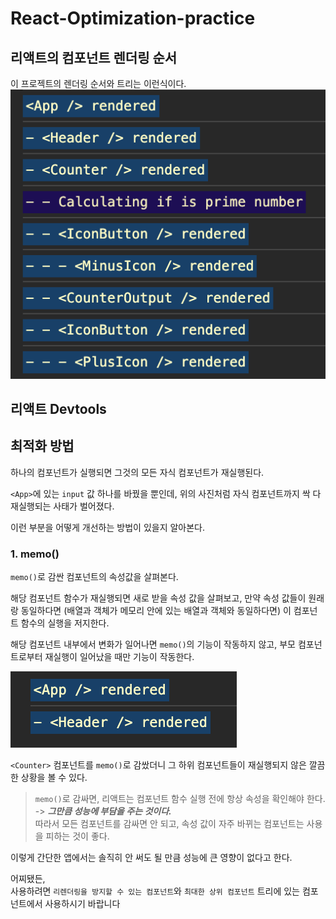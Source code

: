 # React-Optimization-practice

## 리액트의 컴포넌트 렌더링 순서

이 프로젝트의 렌더링 순서와 트리는 이런식이다.
![react_render_tree](./md-assets/react-tree-log.png)

## 리액트 Devtools

## 최적화 방법

하나의 컴포넌트가 실행되면 그것의 모든 자식 컴포넌트가 재실행된다.

`<App>`에 있는 `input` 값 하나를 바꿨을 뿐인데, 위의 사진처럼 자식 컴포넌트까지 싹 다 재실행되는 사태가 벌어졌다.

이런 부분을 어떻게 개선하는 방법이 있을지 알아본다.

### 1. memo()

`memo()`로 감싼 컴포넌트의 속성값을 살펴본다.

해당 컴포넌트 함수가 재실행되면 새로 받을 속성 값을 살펴보고, 만약 속성 값들이 원래랑 동일하다면 (배열과 객체가 메모리 안에 있는 배열과 객체와 동일하다면) 이 컴포넌트 함수의 실행을 저지한다.

해당 컴포넌트 내부에서 변화가 일어나면 `memo()`의 기능이 작동하지 않고, 부모 컴포넌트로부터 재실행이 일어났을 때만 기능이 작동한다.

![after_using_memo()](<./md-assets/after-memo().png>)

`<Counter>` 컴포넌트를 `memo()`로 감쌌더니 그 하위 컴포넌트들이 재실행되지 않은 깔끔한 상황을 볼 수 있다.

> `memo()`로 감싸면, 리액트는 컴포넌트 함수 실행 전에 항상 속성을 확인해야 한다.  
-> ***그만큼 성능에 부담을 주는 것이다.***   
>따라서 모든 컴포넌트를 감싸면 안 되고, 속성 값이 자주 바뀌는 컴포넌트는 사용을 피하는 것이 좋다. 

이렇게 간단한 앱에서는 솔직히 안 써도 될 만큼 성능에 큰 영향이 없다고 한다.

어찌됐든,  
사용하려면 `리렌더링을 방지할 수 있는 컴포넌트`와 `최대한 상위 컴포넌트` 트리에 있는 컴포넌트에서 사용하시기 바랍니다